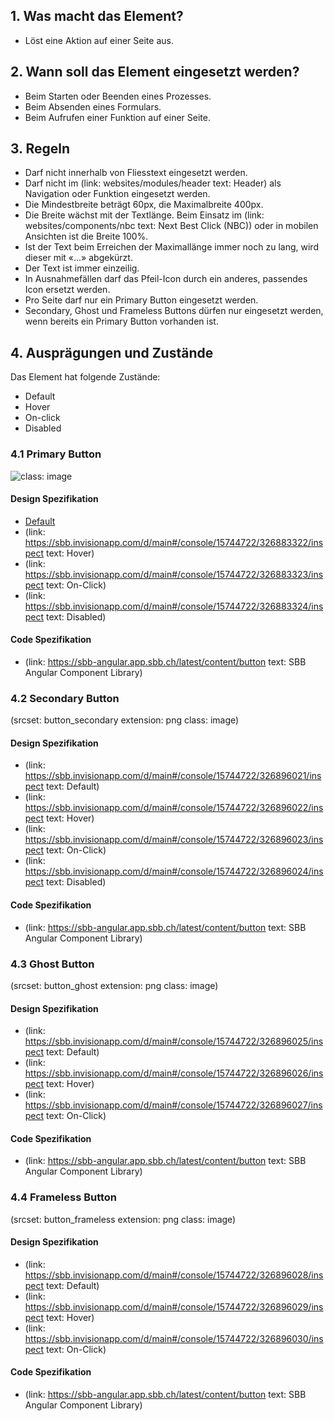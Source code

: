 ## 1. Was macht das Element?
* Löst eine Aktion auf einer Seite aus.

## 2. Wann soll das Element eingesetzt werden? 
* Beim Starten oder Beenden eines Prozesses.
* Beim Absenden eines Formulars.
* Beim Aufrufen einer Funktion auf einer Seite.

## 3. Regeln
* Darf nicht innerhalb von Fliesstext eingesetzt werden.
* Darf nicht im (link: websites/modules/header text: Header) als Navigation oder Funktion eingesetzt werden.
* Die Mindestbreite beträgt 60px, die Maximalbreite 400px.
* Die Breite wächst mit der Textlänge. Beim Einsatz im (link: websites/components/nbc text: Next Best Click (NBC)) oder in mobilen Ansichten ist die Breite 100%.
* Ist der Text beim Erreichen der Maximallänge immer noch zu lang, wird dieser mit «\...» abgekürzt.
* Der Text ist immer einzeilig.
* In Ausnahmefällen darf das Pfeil-Icon durch ein anderes, passendes Icon ersetzt werden.
* Pro Seite darf nur ein Primary Button eingesetzt werden.
* Secondary, Ghost und Frameless Buttons dürfen nur eingesetzt werden, wenn bereits ein Primary Button vorhanden ist.

## 4. Ausprägungen und Zustände
Das Element hat folgende Zustände:
* Default
* Hover
* On-click
* Disabled

### 4.1 Primary Button
![](https://raw.githubusercontent.com/sbb-design-systems/sbb-design-system/master/website/3-components/4-button/images/button_primary.png 'class: image') 

#### Design Spezifikation
*   [Default](https://sbb.invisionapp.com/d/main#/console/15744722/326883321/inspect) 
*   (link: https://sbb.invisionapp.com/d/main#/console/15744722/326883322/inspect text: Hover)
*   (link: https://sbb.invisionapp.com/d/main#/console/15744722/326883323/inspect text: On-Click)
*   (link: https://sbb.invisionapp.com/d/main#/console/15744722/326883324/inspect text: Disabled)

#### Code Spezifikation
* (link: https://sbb-angular.app.sbb.ch/latest/content/button text: SBB Angular Component Library)

### 4.2 Secondary Button
(srcset: button_secondary extension: png class: image)

#### Design Spezifikation
*   (link: https://sbb.invisionapp.com/d/main#/console/15744722/326896021/inspect text: Default)
*   (link: https://sbb.invisionapp.com/d/main#/console/15744722/326896022/inspect text: Hover)
*   (link: https://sbb.invisionapp.com/d/main#/console/15744722/326896023/inspect text: On-Click)
*   (link: https://sbb.invisionapp.com/d/main#/console/15744722/326896024/inspect text: Disabled)

#### Code Spezifikation
* (link: https://sbb-angular.app.sbb.ch/latest/content/button text: SBB Angular Component Library)

### 4.3 Ghost Button
(srcset: button_ghost extension: png class: image)

#### Design Spezifikation
*   (link: https://sbb.invisionapp.com/d/main#/console/15744722/326896025/inspect text: Default)
*   (link: https://sbb.invisionapp.com/d/main#/console/15744722/326896026/inspect text: Hover)
*   (link: https://sbb.invisionapp.com/d/main#/console/15744722/326896027/inspect text: On-Click)

#### Code Spezifikation
* (link: https://sbb-angular.app.sbb.ch/latest/content/button text: SBB Angular Component Library)

### 4.4 Frameless Button
(srcset: button_frameless extension: png class: image)

#### Design Spezifikation
*   (link: https://sbb.invisionapp.com/d/main#/console/15744722/326896028/inspect text: Default)
*   (link: https://sbb.invisionapp.com/d/main#/console/15744722/326896029/inspect text: Hover)
*   (link: https://sbb.invisionapp.com/d/main#/console/15744722/326896030/inspect text: On-Click)

#### Code Spezifikation
* (link: https://sbb-angular.app.sbb.ch/latest/content/button text: SBB Angular Component Library)